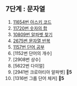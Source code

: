 ## 7단계 : 문자열

1. [11654번 아스키 코드](./01_11654.py)
2. [11720번 숫자의 합](./02_11720.py) 
3. [10809번 알파벳 찾기](./03_10809.py) 
4. [2675번 문자열 반복](./04_2675.py)
5. [1157번 단어 공부](./05_1157.py)
6. [1152번 단어의 개수]
7. [2908번 상수]
8. [5622번 다이얼]
9. [2941번 크로아티아 알파벳] 🥈**5**
10. [1316번 그룹 단어 체커] 🥈**5**